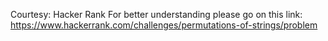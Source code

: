 Courtesy: Hacker Rank
For better understanding please go on this link: https://www.hackerrank.com/challenges/permutations-of-strings/problem

